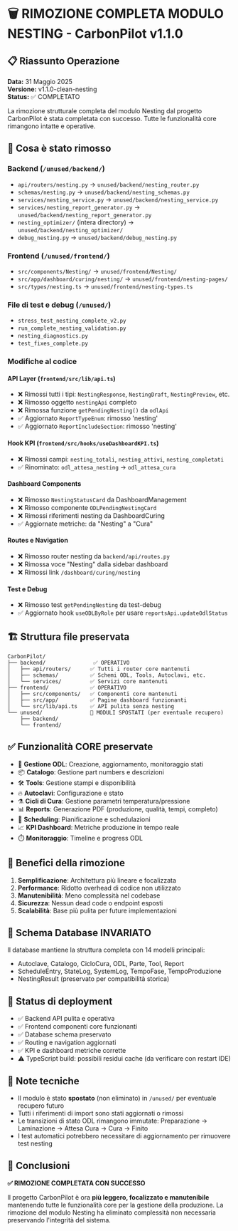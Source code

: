 # 🗑️ RIMOZIONE COMPLETA MODULO NESTING - CarbonPilot v1.1.0

## 📋 Riassunto Operazione
**Data:** 31 Maggio 2025  
**Versione:** v1.1.0-clean-nesting  
**Status:** ✅ COMPLETATO

La rimozione strutturale completa del modulo Nesting dal progetto CarbonPilot è stata completata con successo. Tutte le funzionalità core rimangono intatte e operative.

## 🔧 Cosa è stato rimosso

### Backend (`/unused/backend/`)
- `api/routers/nesting.py` → `unused/backend/nesting_router.py`
- `schemas/nesting.py` → `unused/backend/nesting_schemas.py` 
- `services/nesting_service.py` → `unused/backend/nesting_service.py`
- `services/nesting_report_generator.py` → `unused/backend/nesting_report_generator.py`
- `nesting_optimizer/` (intera directory) → `unused/backend/nesting_optimizer/`
- `debug_nesting.py` → `unused/backend/debug_nesting.py`

### Frontend (`/unused/frontend/`)
- `src/components/Nesting/` → `unused/frontend/Nesting/`
- `src/app/dashboard/curing/nesting/` → `unused/frontend/nesting-pages/`
- `src/types/nesting.ts` → `unused/frontend/nesting-types.ts`

### File di test e debug (`/unused/`)
- `stress_test_nesting_complete_v2.py`
- `run_complete_nesting_validation.py`
- `nesting_diagnostics.py`
- `test_fixes_complete.py`

### Modifiche al codice

#### API Layer (`frontend/src/lib/api.ts`)
- ❌ Rimossi tutti i tipi: `NestingResponse`, `NestingDraft`, `NestingPreview`, etc.
- ❌ Rimosso oggetto `nestingApi` completo
- ❌ Rimossa funzione `getPendingNesting()` da `odlApi`
- ✅ Aggiornato `ReportTypeEnum`: rimosso 'nesting'
- ✅ Aggiornato `ReportIncludeSection`: rimosso 'nesting'

#### Hook KPI (`frontend/src/hooks/useDashboardKPI.ts`)
- ❌ Rimossi campi: `nesting_totali`, `nesting_attivi`, `nesting_completati`
- ✅ Rinominato: `odl_attesa_nesting` → `odl_attesa_cura`

#### Dashboard Components
- ❌ Rimosso `NestingStatusCard` da DashboardManagement
- ❌ Rimosso componente `ODLPendingNestingCard`
- ❌ Rimossi riferimenti nesting da DashboardCuring
- ✅ Aggiornate metriche: da "Nesting" a "Cura"

#### Routes e Navigation
- ❌ Rimosso router nesting da `backend/api/routes.py`
- ❌ Rimossa voce "Nesting" dalla sidebar dashboard
- ❌ Rimossi link `/dashboard/curing/nesting`

#### Test e Debug
- ❌ Rimosso test `getPendingNesting` da test-debug
- ✅ Aggiornato hook `useODLByRole` per usare `reportsApi.updateOdlStatus`

## 🏗️ Struttura file preservata
```
CarbonPilot/
├── backend/               ✅ OPERATIVO
│   ├── api/routers/      ✅ Tutti i router core mantenuti
│   ├── schemas/          ✅ Schemi ODL, Tools, Autoclavi, etc.
│   └── services/         ✅ Servizi core mantenuti
├── frontend/             ✅ OPERATIVO  
│   ├── src/components/   ✅ Componenti core mantenuti
│   ├── src/app/          ✅ Pagine dashboard funzionanti
│   └── src/lib/api.ts    ✅ API pulita senza nesting
└── unused/               📁 MODULI SPOSTATI (per eventuale recupero)
    ├── backend/
    └── frontend/
```

## ✅ Funzionalità CORE preservate
- 🔧 **Gestione ODL**: Creazione, aggiornamento, monitoraggio stati
- 📦 **Catalogo**: Gestione part numbers e descrizioni  
- 🛠️ **Tools**: Gestione stampi e disponibilità
- 🔥 **Autoclavi**: Configurazione e stato
- ⚗️ **Cicli di Cura**: Gestione parametri temperatura/pressione
- 📊 **Reports**: Generazione PDF (produzione, qualità, tempi, completo)
- 📅 **Scheduling**: Pianificazione e schedulazioni
- 📈 **KPI Dashboard**: Metriche produzione in tempo reale
- ⏱️ **Monitoraggio**: Timeline e progress ODL

## 🎯 Benefici della rimozione
1. **Semplificazione**: Architettura più lineare e focalizzata
2. **Performance**: Ridotto overhead di codice non utilizzato
3. **Manutenibilità**: Meno complessità nel codebase
4. **Sicurezza**: Nessun dead code o endpoint esposti
5. **Scalabilità**: Base più pulita per future implementazioni

## 🔄 Schema Database INVARIATO
Il database mantiene la struttura completa con 14 modelli principali:
- Autoclave, Catalogo, CicloCura, ODL, Parte, Tool, Report
- ScheduleEntry, StateLog, SystemLog, TempoFase, TempoProduzione
- NestingResult (preservato per compatibilità storica)

## 🚀 Status di deployment
- ✅ Backend API pulita e operativa
- ✅ Frontend componenti core funzionanti  
- ✅ Database schema preservato
- ✅ Routing e navigation aggiornati
- ✅ KPI e dashboard metriche corrette
- ⚠️ TypeScript build: possibili residui cache (da verificare con restart IDE)

## 📝 Note tecniche
- Il modulo è stato **spostato** (non eliminato) in `/unused/` per eventuale recupero futuro
- Tutti i riferimenti di import sono stati aggiornati o rimossi
- Le transizioni di stato ODL rimangono immutate: Preparazione → Laminazione → Attesa Cura → Cura → Finito
- I test automatici potrebbero necessitare di aggiornamento per rimuovere test nesting

## 🏁 Conclusioni
**✅ RIMOZIONE COMPLETATA CON SUCCESSO**

Il progetto CarbonPilot è ora **più leggero, focalizzato e manutenibile** mantenendo tutte le funzionalità core per la gestione della produzione. La rimozione del modulo Nesting ha eliminato complessità non necessaria preservando l'integrità del sistema. 